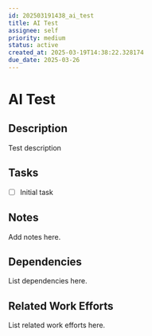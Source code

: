 ```yaml
---
id: 202503191438_ai_test
title: AI Test
assignee: self
priority: medium
status: active
created_at: 2025-03-19T14:38:22.328174
due_date: 2025-03-26
---
```


# AI Test

## Description
Test description

## Tasks
- [ ] Initial task

## Notes
Add notes here.

## Dependencies
List dependencies here.

## Related Work Efforts
List related work efforts here.